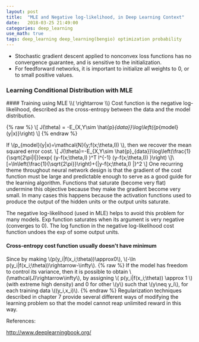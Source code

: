```yaml
---
layout: post
title:  "MLE and Negative log-likelihood, in Deep Learning Context"
date:   2018-03-25 21:49:00
categories: deep_learning
use_math: true
tags: deep_learning deep_learning(bengio) optimization probability
---
```

- Stochastic gradient descent applied to nonconvex loss functions has no convergence guarantee, and is sensitive to the initialization.
- For feedforward networks, it is important to initialize all weights to 0, or to small positive values.
<h3 id="learning_cd_mle">Learning Conditional Distribution with MLE</h3>
#### Training using MLE  
\\( \rightarrow \\) Cost function is the negative log-likelihood, described as the cross-entropy between the data and the model distribution.

{% raw %}
\\[ J(\theta) = -E_{X,Y\sim \hat{p}_{data}}\log\left({p_{model}(y|x)}\right) \\]
{% endraw %}

If \\(p_{model}(y|x)=\mathcal{N}(y;f(x;\theta,I)) \\), then we recover the mean squared error cost. \\[ J(\theta)=-E_{X,Y\sim \hat{p}_{data}}\log\left(\frac{1}{\sqrt{2\pi|I|}}exp\{ (y-f(x;\theta,I) )^T I^{-1} (y-f(x;\theta,I)) \}\right) \\]\\[=\ln\left(\frac{1}{\sqrt{2\pi}}\right)+{\|y-f(x;\theta,I) \|}^2 \\]
One recurring theme throughout neural network design is that the gradient of the cost function must be large and predictable enough to serve as a good guide for the learning algorithm. Functions that saturate (become very flat) undermine this objective because they make the gradient become very small. In many cases this happens because the activation functions used to produce the output of the hidden units or the output units saturate.

The negative log-likelihood (used in MLE) helps to avoid this problem for many models. Exp function saturates when its argument is very negative (converges to 0). The log function in the negative log-likelihood cost function undoes the exp of some output units.



#### Cross-entropy cost function usually doesn't have minimum  
Since by making \\(p(y_i|f(x_i;\theta))\approx0\\), \\(-\ln p(y_i|f(x_i;\theta))\rightarrow-\infty\\).
{% raw %}
If the model has freedom to control its variance, then it is possible to obtain \\(\mathcal(J)\rightarrow\infty\\), by assigning \\( p(y_i|f(x_i;\theta)) \approx 1 \\) (with extreme high density) and 0 for other \\(y\\) such that \\(y\neq y_i\\), for each training data \\((y_i,x_i)\\).
{% endraw %}
Regularization techniques described in chapter 7 provide several different ways of modifying the learning problem so that the model cannot reap unlimited reward in this way.



References:

<a href="http://www.deeplearningbook.org/" target="_blank">http://www.deeplearningbook.org/</a>